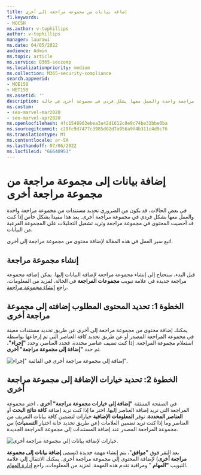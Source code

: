 ```yaml
---
title: إضافة بيانات من مجموعة مراجعة إلى أخرى
f1.keywords:
- NOCSH
ms.author: v-tophillips
author: v-tophillips
manager: laurawi
ms.date: 04/05/2022
audience: Admin
ms.topic: article
ms.service: O365-seccomp
ms.localizationpriority: medium
ms.collection: M365-security-compliance
search.appverid:
- MOE150
- MET150
ms.assetid: ''
description: تعرف على كيفية تحديد المستندات من مجموعة مراجعة واحدة والعمل معها بشكل فردي في مجموعة أخرى في حالة Microsoft Purview eDiscovery (Premium).
ms.custom:
- seo-marvel-mar2020
- seo-marvel-apr2020
ms.openlocfilehash: 4fc1548903ebea3a42d1612c8e9c74be32bbe0ba
ms.sourcegitcommit: c29fc9d7477c3985d02d7a956a9f4b311c4d9c76
ms.translationtype: MT
ms.contentlocale: ar-SA
ms.lasthandoff: 07/06/2022
ms.locfileid: "66640953"
---
```

# <a name="add-data-to-a-review-set-from-another-review-set"></a>إضافة بيانات إلى مجموعة مراجعة من مجموعة مراجعة أخرى

في بعض الحالات، قد يكون من الضروري تحديد مستندات من مجموعة مراجعة واحدة والعمل معها بشكل فردي في مجموعة مراجعة أخرى. يعد هذا مفيدا بشكل خاص إذا كنت قد أحصيت المحتوى في مجموعة مراجعة وتريد تشغيل التحليلات على المجموعة الفرعية من البيانات.

اتبع سير العمل في هذه المقالة لإضافة محتوى من مجموعة مراجعة إلى أخرى.

## <a name="create-a-review-set"></a>إنشاء مجموعة مراجعة

قبل البدء، ستحتاج إلى إنشاء مجموعة مراجعة لإضافة البيانات إليها.  يمكن إضافة مجموعة مراجعة جديدة في علامة تبويب **مجموعات المراجعة** في الحالة. لمزيد من المعلومات، راجع [إنشاء مجموعة مراجعة](managing-review-sets.md#create-a-review-set).

## <a name="step-1-identify-content-to-add-to-another-review-set"></a>الخطوة 1: تحديد المحتوى المطلوب إضافته إلى مجموعة مراجعة أخرى

يمكنك إضافة محتوى من مجموعة مراجعة إلى أخرى عن طريق تحديد مستندات معينة في مجموعة المراجعة المصدر أو عن طريق تحديد كافة العناصر التي تم إرجاعها بواسطة استعلام مجموعة المراجعة. إذا كنت تضيف عناصر محددة، فحدد العناصر، وحدد **"إجراء"**، ثم حدد **"إضافة إلى مجموعة مراجعة" أخرى**.

![إضافة إلى مجموعة مراجعة أخرى في القائمة "إجراء".](../media/64f2a4d4-eba3-4ab3-a3ba-d519feea3142.png)

## <a name="step-2-specify-options-for-adding-to-another-review-set"></a>الخطوة 2: تحديد خيارات الإضافة إلى مجموعة مراجعة أخرى

في الصفحة المنبثقة **"إضافة إلى خيارات مجموعة مراجعة" أخرى** ، اختر مجموعة المراجعة التي تريد إضافة العناصر إليها. اختر ما إذا كنت تريد إضافة **كافة نتائج البحث** أو **العناصر المحددة**.  توفر **المعلومات الإضافية** خيارات لتضمين كافة بيانات التعريف من العناصر وما إذا كنت تريد تضمين العلامات (عن طريق تحديد خانة اختيار **التسميات**) من مجموعة المراجعة المصدر عند إضافة المستندات إلى مجموعة المراجعة الجديدة.  

![خيارات لإضافة بيانات إلى مجموعة مراجعة أخرى.](../media/6440ee44-68fd-44d7-b43a-3a477345525c.png)

بعد النقر فوق **"موافق**"، يتم إنشاء مهمة جديدة (تسمى **إضافة بيانات إلى مجموعة مراجعة أخرى**) لإضافة المحتوى إلى مجموعة مراجعة أخرى. يمكنك الانتقال إلى علامة التبويب **"المهام** " ومراقبة تقدم هذه المهمة. لمزيد من المعلومات، راجع [إدارة المهام](managing-jobs-ediscovery20.md).
